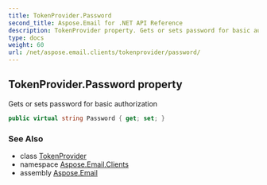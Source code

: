 ```yaml
---
title: TokenProvider.Password
second_title: Aspose.Email for .NET API Reference
description: TokenProvider property. Gets or sets password for basic authorization
type: docs
weight: 60
url: /net/aspose.email.clients/tokenprovider/password/
---
```

## TokenProvider.Password property

Gets or sets password for basic authorization

```csharp
public virtual string Password { get; set; }
```

### See Also

* class [TokenProvider](../)
* namespace [Aspose.Email.Clients](../../tokenprovider/)
* assembly [Aspose.Email](../../../)


